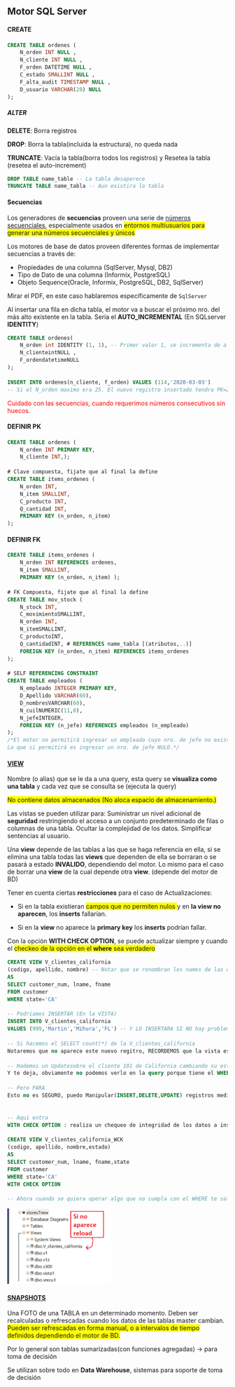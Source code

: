 ## Motor SQL Server

#### CREATE

````sql
CREATE TABLE ordenes (
	N_orden INT NULL ,
	N_cliente INT NULL ,
	F_orden DATETIME NULL ,
	C_estado SMALLINT NULL ,
	F_alta_audit TIMESTAMP NULL ,
	D_usuario VARCHAR(20) NULL 
);
````

##### ALTER





**DELETE**: Borra registros

**DROP**: Borra la tabla(incluida la estructura), no queda nada

**TRUNCATE**:  Vacía la tabla(borra todos los registros) y Resetea la tabla (resetea el auto-increment)

````sql
DROP TABLE name_table -- La tabla desaperece
TRUNCATE TABLE name_tabla -- Aun existira la tabla
````



#### Secuencias

Los generadores de **secuencias** proveen una serie de <u>números secuenciales</u>, especialmente usados en <span style=" background:yellow;">entornos multiusuarios para generar una números secuenciales y únicos</span>

Los motores de base de datos proveen diferentes formas de implementar secuencias a través de:

- Propiedades de una columna (SqlServer, Mysql, DB2)
- Tipo de Dato de una columna (Informix, PostgreSQL)
- Objeto Sequence(Oracle, Informix, PostgreSQL, DB2, SqlServer)

Mirar el PDF, en este caso hablaremos específicamente de `SqlServer` 

Al insertar una fila en dicha tabla, el motor va a buscar el próximo nro. del más alto existente en la tabla. Seria el **AUTO_INCREMENTAL** (En SQLserver **IDENTITY**)

````sql
CREATE TABLE ordenes(
    N_orden int IDENTITY (1, 1), -- Primer valor 1, se incrementa de a 1
    N_clienteintNULL ,
    F_ordendatetimeNULL
);

INSERT INTO ordenes(n_cliente, f_orden) VALUES (114,'2020-03-03')
-- Si el N_orden maximo era 25. El nuevo registro insertado tendra PK=26
````

<span style='color:red'>Cuidado con las secuencias, cuando requerimos números consecutivos sin huecos.</span>



#### DEFINIR PK

````sql
CREATE TABLE ordenes (
	N_orden INT PRIMARY KEY,
	N_cliente INT,);

# Clave compuesta, fijate que al final la define
CREATE TABLE items_ordenes (
	N_orden INT,
	N_item SMALLINT,
	C_producto INT,
	Q_cantidad INT,
	PRIMARY KEY (n_orden, n_item) 
);
````

#### DEFINIR FK

````sql
CREATE TABLE items_ordenes (
	N_orden INT REFERENCES ordenes,
    N_item SMALLINT,
    PRIMARY KEY (n_orden, n_item) );
    
# FK Compuesta, fijate que al final la define
CREATE TABLE mov_stock (
    N_stock INT,
    C_movimientoSMALLINT,
    N_orden INT,
    N_itemSMALLINT,
    C_productoINT,
    Q_cantidadINT, # REFERENCES name_tabla [(atributos,..)]
    FOREIGN KEY (n_orden, n_item) REFERENCES items_ordenes
);

# SELF REFERENCING CONSTRAINT
CREATE TABLE empleados (
    N_empleado INTEGER PRIMARY KEY,
    D_Apellido VARCHAR(60),
    D_nombresVARCHAR(60),
    N_cuilNUMERIC(11,0),
    N_jefeINTEGER,
    FOREIGN KEY (n_jefe) REFERENCES empleados (n_empleado)
);
/*El motor no permitirá ingresar un empleado cuyo nro. de jefe no exista como número de empleado.
Lo que si permitirá es ingresar un nro. de jefe NULO.*/
````



#### <u>VIEW</u>

Nombre (o alias) que se le da a una query, esta query se **visualiza como una tabla** y cada vez que se consulta se (ejecuta la query)

<span style=" background:yellow;">No contiene datos almacenados (No aloca espacio de almacenamiento.)</span>

Las vistas se pueden utilizar para:
Suministrar un nivel adicional de **seguridad** restringiendo el acceso a un conjunto predeterminado de filas o columnas de una tabla.
Ocultar la complejidad de los datos. Simplificar sentencias al usuario.

Una **view** depende de las tablas a las que se haga referencia en ella, si se elimina una tabla todas las **views** que dependen de ella se borraran o se pasará a estado **INVALIDO**, dependiendo del motor. Lo mismo para el caso de borrar una **view** de la cual depende otra **view**. (depende del motor de BD)

Tener en cuenta ciertas **restricciones** para el caso de Actualizaciones:

- Si en la tabla existieran <span style=" background:yellow;">campos que no permiten nulos </span>y en **la view no aparecen**, los **inserts** fallarían.

- Si en la **view** no aparece la **primary key** los **inserts** podrían fallar.


Con la opción **WITH CHECK OPTION**, se puede actualizar siempre y cuando el <span style=" background:yellow;">checkeo de la opción en el **where** sea verdadero</span>

````sql
CREATE VIEW V_clientes_california
(codigo, apellido, nombre) -- Notar que se renombran los names de las columnas
AS
SELECT customer_num, lname, fname
FROM customer
WHERE state='CA'

-- Podriamos INSERTAR (En la VISTA)
INSERT INTO V_clientes_california
VALUES (999,'Martin','Mihura','FL') -- Y LO INSERTARA SI NO hay problemas de integridad(NULL aceptable en los otros campos de la tabla customer)

-- Si hacemos el SELECT count(*) de la V_clientes_california
Notaremos que no aparece este nuevo regitro, RECORDEMOS que la vista es la query(en tiempo de ejecucion) esa que tiene un WHERE state='CA' y la que insertamos es de (state='FL')

-- Hademos un Updatesobre el cliente 101 de California cambiando su estado a NewYork.
Y te deja, obviamente no podemos verlo en la query porque tiene el WHERE

-- Pero PARA
Esto no es SEGURO, puedo Manipular(INSERT,DELETE,UPDATE) registros mediante la VIEW. que actualmente no pueden ser accedidos a traves de la vista.


-- Aqui entra
WITH CHECK OPTION : realiza un chequeo de integridad de los datos a insertar o modificar, los cuales deben cumplir con las condiciones del WHERE de la vista.

CREATE VIEW V_clientes_california_WCK
(codigo, apellido, nombre,estado)
AS
SELECT customer_num, lname, fname,state
FROM customer
WHERE state='CA'
WITH CHECK OPTION

-- Ahora cuando se quiera operar algo que no cumpla con el WHERE te saldra un mensaje de error: The attempted insert or update failed because the target view either specifies WITH CHECK OPTION
````



<img src="carpetaViews.png" alt="carpetaViews" style="zoom:48%;" />



#### <u>SNAPSHOTS</u>

Una FOTO de una TABLA en un determinado momento. Deben ser recalculadas o refrescadas cuando los datos de las tablas master cambian. <span style=" background:yellow;">Pueden ser refrescadas en forma manual, o a intervalos de tiempo definidos dependiendo el motor de BD.</span>

Por lo general son tablas sumarizadas(con funciones agregadas) → para toma de decisión

Se utilizan sobre todo en **Data Warehouse**, sistemas para soporte de toma de decisión

